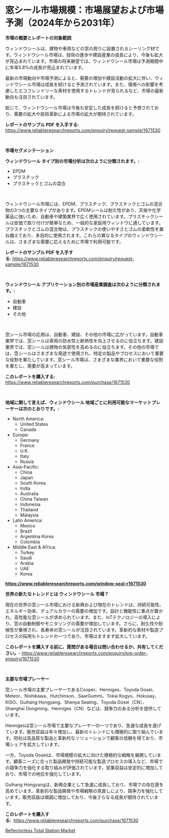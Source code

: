 <p><h1>窓シール市場規模：市場展望および市場予測（2024年から2031年）</h1></p><p><strong>市場の概要とレポートの対象範囲</strong></p>
<p><p>ウィンドウシールは、建物や車両などの窓の周りに設置されるシーリング材です。ウィンドウシール市場は、技術の進歩や建設産業の成長により、今後も拡大が見込まれています。市場の将来展望では、ウィンドウシール市場は予測期間中に年率5.8%の成長が見込まれています。</p><p>最新の市場動向や市場予測によると、需要の増加や建設活動の拡大に伴い、ウィンドウシール市場は成長を続けると予測されています。また、環境への影響を考慮したエコフレンドリーな素材を使用するトレンドが見られるなど、市場の最新動向も注目されています。</p><p>総じて、ウィンドウシール市場は今後も安定した成長を続けると予想されており、需要の拡大や技術革新による市場の拡大が期待されています。</p></p>
<p><strong>レポートのサンプル PDF を入手する:</strong> <a href="https://www.reliableresearchreports.com/enquiry/request-sample/1671530">https://www.reliableresearchreports.com/enquiry/request-sample/1671530</a></p>
<p>&nbsp;</p>
<p><strong>市場セグメンテーション</strong></p>
<p><strong>ウィンドウシール タイプ別の市場分析は次のように分類されます。:</strong></p>
<p><ul><li>EPDM</li><li>プラスチック</li><li>プラスチックとゴムの混合</li></ul></p>
<p>&nbsp;</p>
<p><p>ウィンドウシール市場には、EPDM、プラスチック、プラスチックとゴムの混合物の3つの主要なタイプがあります。EPDMシールは耐久性があり、天候や化学薬品に強いため、自動車や建築業界で広く使用されています。プラスチックシールは安価で取り付けが簡単なため、一般的な家庭用ウィンドウに適しています。プラスチックとゴムの混合物は、プラスチックの使いやすさとゴムの柔軟性を兼ね備えており、多目的に使用されます。これらの異なるタイプのウィンドウシールは、さまざまな需要に応えるために市場で利用可能です。</p></p>
<p><strong>レポートのサンプル PDF を入手する:</strong>&nbsp;<a href="https://www.reliableresearchreports.com/enquiry/request-sample/1671530">https://www.reliableresearchreports.com/enquiry/request-sample/1671530</a></p>
<p>&nbsp;</p>
<p><strong> ウィンドウシール アプリケーション別の市場産業調査は次のように分類されます。:</strong></p>
<p><ul><li>自動車</li><li>建設</li><li>その他</li></ul></p>
<p>&nbsp;</p>
<p><p>窓シール市場の応用は、自動車、建設、その他の市場に広がっています。自動車業界では、窓シールは車両の防水性と断熱性を向上させるのに役立ちます。建設業界では、窓シールは建物の気密性を高めるのに役立ちます。その他の市場では、窓シールはさまざまな用途で使用され、特定の製品やプロセスにおいて重要な役割を果たしています。窓シール市場は、さまざまな業界において重要な役割を果たし、需要が高まっています。</p></p>
<p><strong>このレポートを購入する:</strong>&nbsp; <a href="https://www.reliableresearchreports.com/purchase/1671530">https://www.reliableresearchreports.com/purchase/1671530</a></p>
<p>&nbsp;</p>
<p><strong>地域に関して言えば、ウィンドウシール 地域ごとに利用可能なマーケットプレーヤーは次のとおりです。:</strong></p>
<p><ul>
    <li>
        North America:
        <ul>
            <li>United States</li>
            <li>Canada</li>
        </ul>
    </li>
    <li>
        Europe:
        <ul>
            <li>Germany</li>
            <li>France</li>
            <li>U.K.</li>
            <li>Italy</li>
            <li>Russia</li>
        </ul>
    </li>
    <li>
        Asia-Pacific:
        <ul>
            <li>China</li>
            <li>Japan</li>
            <li>South Korea</li>
            <li>India</li>
            <li>Australia</li>
            <li>China Taiwan</li>
            <li>Indonesia</li>
            <li>Thailand</li>
            <li>Malaysia</li>
        </ul>
    </li>
    <li>
        Latin America:
        <ul>
            <li>Mexico</li>
            <li>Brazil</li>
            <li>Argentina Korea</li>
            <li>Colombia</li>
        </ul>
    </li>
    <li>
        Middle East & Africa:
        <ul>
            <li>Turkey</li>
            <li>Saudi</li>
            <li>Arabia</li>
            <li>UAE</li>
            <li>Korea</li>
        </ul>
    </li>
    </ul></p>
<p><strong><a href="https://www.reliableresearchreports.com/window-seal-r1671530">https://www.reliableresearchreports.com/window-seal-r1671530</a></strong>&nbsp;</p>
<p><strong>世界の新たなトレンドとは ウィンドウシール 市場？</strong></p>
<p><p>現在の世界の窓シール市場における新興および現在のトレンドは、持続可能性、エネルギー効率、デュアルカラーの需要の増加です。設計と機能性に重点が置かれ、高性能な窓シールが求められています。また、IoTテクノロジーの導入により、窓の自動制御やモニタリングの需要が増加しています。さらに、耐久性や耐候性が重視され、長寿命の窓シールが注目されています。革新的な素材や製造プロセスの採用もトレンドの一つであり、市場はますます拡大しています。</p></p>
<p><strong>このレポートを購入する前に、質問がある場合は問い合わせるか、共有してください。</strong>- <a href="https://www.reliableresearchreports.com/enquiry/pre-order-enquiry/1671530">https://www.reliableresearchreports.com/enquiry/pre-order-enquiry/1671530</a></p>
<p>&nbsp;</p>
<p><strong>主要な市場プレーヤー</strong></p>
<p><p>窓シール市場の主要プレーヤーであるCooper、Henniges、Toyoda Gosei、Meteor、Nishikawa、Hutchinson、SaarGummi、Tokai Kogyo、Hokusay、KISO、Guihang Hongyang、Shenya Sealing、Toyoda Gosei（CN）、Shanghai Dongming、Henniges（CN）などは、競争力のある分析を提供しています。 </p><p>Hennigesは窓シール市場で主要なプレーヤーの一つであり、急速な成長を遂げています。販売収益は年々増加し、最新のトレンドにも積極的に取り組んでいます。同社は高品質な製品と革新的なソリューションで顧客の信頼を得ており、市場シェアを拡大しています。</p><p>一方、Toyoda Goseiは、市場規模の拡大に向けた積極的な戦略を展開しています。顧客ニーズに合った製品開発や持続可能な製造プロセスの導入など、市場での競争力を強化する取り組みが評価されています。営業収益は安定的に増加しており、市場での地位を強化しています。</p><p>Guihang Hongyangは、新興企業として急速に成長しており、市場での存在感を高めています。革新的な製品開発や市場戦略の見直しにより、競争力を強化しています。販売収益は順調に増加しており、今後さらなる成長が期待されています。</p></p>
<p><strong>このレポートを購入する:</strong>&nbsp;&nbsp;<a href="https://www.reliableresearchreports.com/purchase/1671530">https://www.reliableresearchreports.com/purchase/1671530</a></p>
<p><p><a href="https://github.com/AKSHATREPORTPRIME/Market-Research-Report-List-4/blob/main/reflectorless-total-station-market.md">Reflectorless Total Station Market</a></p></p>